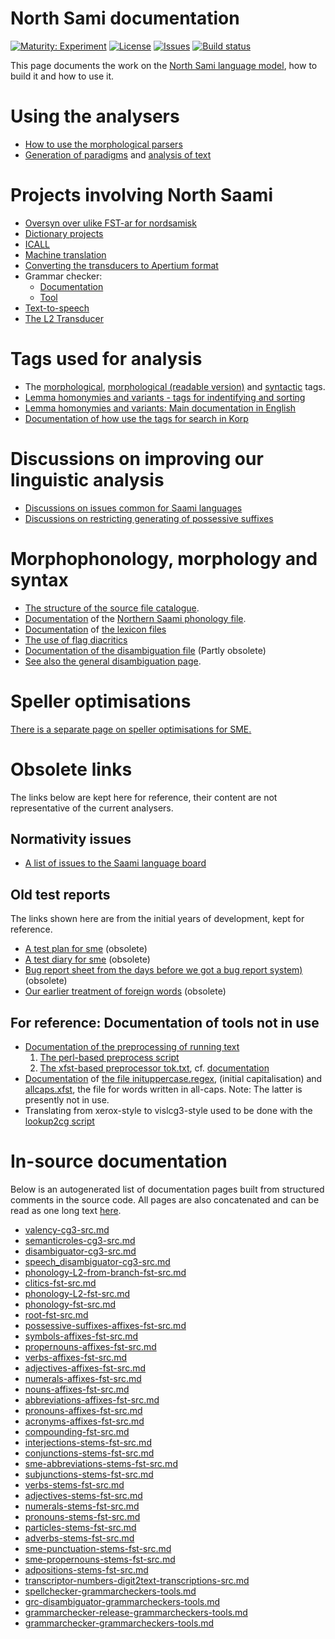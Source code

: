 # North Sami documentation

[![Maturity: Experiment](https://img.shields.io/badge/Maturity-Experiment-black.svg)](https://giellalt.github.io/MaturityClassification.html)
[![License](https://img.shields.io/github/license/giellalt/lang-sme)](https://raw.githubusercontent.com/giellalt/lang-sme/main/LICENSE)
[![Issues](https://img.shields.io/github/issues/giellalt/lang-sme)](https://github.com/giellalt/lang-sme/issues)
[![Build status](https://github.com/giellalt/lang-sme/workflows/Speller%20CI+CD/badge.svg)](https://github.com/giellalt/lang-sme/actions)

This page documents the work on the [North Sami language model](http://github.com/giellalt/lang-sme), how to build it and how to use it.

# Using the analysers

-   [How to use the morphological
    parsers](/tools/docu-sme-manual.html)
-   [Generation of paradigms](http://giellatekno.uit.no/cgi/p-sme.sme.html) and
    [analysis of text](http://giellatekno.uit.no/cgi/d-sme.sme.html)

# Projects involving North Saami

-   [Oversyn over ulike FST-ar for nordsamisk](KompilereFST.html)
-   [Dictionary projects](/dicts/dicts.html)
-   [ICALL](/ped/index.html)
-   [Machine translation](/mt/MachineTranslation.html)
-   [Converting the transducers to Apertium format](ConvertingToApertium.html)
-   Grammar checker:
    - [Documentation](gramcheck/index.md)
    - [Tool](http://gtweb.uit.no/cgi-bin/wiki/index.php/North_Saami_grammar_checker)
-   [Text-to-speech](http://giellatekno.uit.no//tts-plan.html)
-   [The L2 Transducer](TheL2Transducer.html)

# Tags used for analysis

-   The [morphological](docu-sme-grammartags.html), [morphological
    (readable version)](docu-mini-smi-grammartags.html) and
    [syntactic](docu-sme-syntaxtags.html) tags.
-   [Lemma homonymies and variants - tags for indentifying and
    sorting](../smi/lemma.html)
-   [Lemma homonymies and variants: Main documentation in
    English](../common/Variation_in_lexc.html)
-   [Documentation of how use the tags for search in
    Korp](../common/cqp.nob.html)

# Discussions on improving our linguistic analysis

-   [Discussions on issues common for Saami
    languages](../smi/index.html)
-   [Discussions on restricting generating of possessive
    suffixes](PXdiscussion.html)

# Morphophonology, morphology and syntax

-   [The structure of the source file catalogue](/infra/infraremake/NewinfraCatalogues.html).
-   [Documentation](docu-sme-twol.html) of the
    [Northern Saami phonology file](https://giellalt.com/giellalt/lang-sme/src/fst/phonology.twolc).
-   [Documentation](docu-sme-lex.html) of [the lexicon
    files](https://giellalt.com/giellalt/lang-sme/src/fst/)
-   [The use of flag diacritics](docu-sme-flag-diacritics.html)
-   [Documentation of the disambiguation
    file](docu-sme-dis.html) (Partly obsolete)
-   [See also the general disambiguation
    page](../../ling/docu-disambiguation.html).


# Speller optimisations

[There is a separate page on speller
optimisations for SME.](SpellerConfiguration.html)

# Obsolete links
The links below are kept here for reference, their content are not representative of the current analysers.

## Normativity issues
-   [A list of issues to the Saami language
    board](normativity-issues.html)


## Old test reports
The links shown here are from the initial years of development, kept for reference.

-   [A test plan for sme](docu-sme-testplan.html) (obsolete)
-   [A test diary for sme](sme-testdiary.html) (obsolete)
-   [Bug report sheet from the days before we got a bug report
    system)](docu-sme-bugs.html) (obsolete)
-   [Our earlier treatment of foreign
    words](../../ling/docu-foreign.html) (obsolete)

## For reference: Documentation of tools not in use 
-   [Documentation of the preprocessing of running
    text](../../ling/preprocessor.html)
    1. [The perl-based preprocess script](https://gtsvn.uit.no/langtech/trunk/gt/script/preprocess)
    2. [The xfst-based preprocessor tok.txt](https://gtsvn.uit.no/langtech/trunk/gt/sme/src/tok.txt), cf. [documentation](docu-sme-preprocessor.html)
-   [Documentation](../../ling/docu-case-allcaps.html) of
    [the file inituppercase.regex](https://github.com/giellalt/langs-sme/src/orthography/inituppercase.regex),
    (initial capitalisation) and
    [allcaps.xfst](https://gtsvn.uit.no/langtech/trunk/gt/common/src/allcaps.xfst),
    the file for words written in all-caps. Note: The latter is
    presently not in use.
-   Translating from xerox-style to vislcg3-style used to be done with the
    [lookup2cg script](https://gtsvn.uit.no/langtech/trunk/gt/script/lookup2cg)

# In-source documentation

Below is an autogenerated list of documentation pages built from structured comments in the source code. All pages are also concatenated and can be read as one long text [here](sme.md).
* [valency-cg3-src.md](valency-cg3-src.md)
* [semanticroles-cg3-src.md](semanticroles-cg3-src.md)
* [disambiguator-cg3-src.md](disambiguator-cg3-src.md)
* [speech_disambiguator-cg3-src.md](speech_disambiguator-cg3-src.md)
* [phonology-L2-from-branch-fst-src.md](phonology-L2-from-branch-fst-src.md)
* [clitics-fst-src.md](clitics-fst-src.md)
* [phonology-L2-fst-src.md](phonology-L2-fst-src.md)
* [phonology-fst-src.md](phonology-fst-src.md)
* [root-fst-src.md](root-fst-src.md)
* [possessive-suffixes-affixes-fst-src.md](possessive-suffixes-affixes-fst-src.md)
* [symbols-affixes-fst-src.md](symbols-affixes-fst-src.md)
* [propernouns-affixes-fst-src.md](propernouns-affixes-fst-src.md)
* [verbs-affixes-fst-src.md](verbs-affixes-fst-src.md)
* [adjectives-affixes-fst-src.md](adjectives-affixes-fst-src.md)
* [numerals-affixes-fst-src.md](numerals-affixes-fst-src.md)
* [nouns-affixes-fst-src.md](nouns-affixes-fst-src.md)
* [abbreviations-affixes-fst-src.md](abbreviations-affixes-fst-src.md)
* [pronouns-affixes-fst-src.md](pronouns-affixes-fst-src.md)
* [acronyms-affixes-fst-src.md](acronyms-affixes-fst-src.md)
* [compounding-fst-src.md](compounding-fst-src.md)
* [interjections-stems-fst-src.md](interjections-stems-fst-src.md)
* [conjunctions-stems-fst-src.md](conjunctions-stems-fst-src.md)
* [sme-abbreviations-stems-fst-src.md](sme-abbreviations-stems-fst-src.md)
* [subjunctions-stems-fst-src.md](subjunctions-stems-fst-src.md)
* [verbs-stems-fst-src.md](verbs-stems-fst-src.md)
* [adjectives-stems-fst-src.md](adjectives-stems-fst-src.md)
* [numerals-stems-fst-src.md](numerals-stems-fst-src.md)
* [pronouns-stems-fst-src.md](pronouns-stems-fst-src.md)
* [particles-stems-fst-src.md](particles-stems-fst-src.md)
* [adverbs-stems-fst-src.md](adverbs-stems-fst-src.md)
* [sme-punctuation-stems-fst-src.md](sme-punctuation-stems-fst-src.md)
* [sme-propernouns-stems-fst-src.md](sme-propernouns-stems-fst-src.md)
* [adpositions-stems-fst-src.md](adpositions-stems-fst-src.md)
* [transcriptor-numbers-digit2text-transcriptions-src.md](transcriptor-numbers-digit2text-transcriptions-src.md)
* [spellchecker-grammarcheckers-tools.md](spellchecker-grammarcheckers-tools.md)
* [grc-disambiguator-grammarcheckers-tools.md](grc-disambiguator-grammarcheckers-tools.md)
* [grammarchecker-release-grammarcheckers-tools.md](grammarchecker-release-grammarcheckers-tools.md)
* [grammarchecker-grammarcheckers-tools.md](grammarchecker-grammarcheckers-tools.md)
